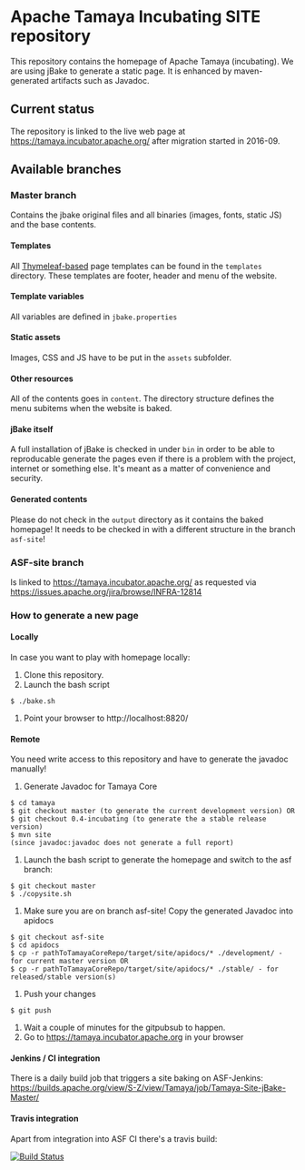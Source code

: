 # Apache Tamaya Incubating SITE repository

This repository contains the homepage of Apache Tamaya (incubating).
We are using jBake to generate a static page. It is enhanced by maven-generated artifacts such as Javadoc.

## Current status

The repository is linked to the live web page at
https://tamaya.incubator.apache.org/
after migration started in 2016-09.

## Available branches
### Master branch

Contains the jbake original files and all binaries (images, fonts, static JS) and the base contents.

#### Templates

All [Thymeleaf-based](https://www.thymeleaf.org/) page templates can be found in the `templates` directory. These templates are footer, header and menu of the website.

#### Template variables

All variables are defined in `jbake.properties`

#### Static assets

Images, CSS and JS have to be put in the `assets` subfolder.

#### Other resources

All of the contents goes in `content`. The directory structure defines the menu subitems when the website is baked.

#### jBake itself

A full installation of jBake is checked in under `bin` in order to be able to reproducable generate the pages even if there is a problem with the project, internet or something else. It's meant as a matter of convenience and security.

#### Generated contents

Please do not check in the `output` directory as it contains the baked homepage! It needs to be checked in with a different structure in the branch `asf-site`!

### ASF-site branch

Is linked to
https://tamaya.incubator.apache.org/
as requested via https://issues.apache.org/jira/browse/INFRA-12814

### How to generate a new page

#### Locally

In case you want to play with homepage locally:

1. Clone this repository.
1. Launch the bash script
```
$ ./bake.sh
```
1. Point your browser to http://localhost:8820/

#### Remote

You need write access to this repository and have to generate the javadoc manually!

1. Generate Javadoc for Tamaya Core
```
$ cd tamaya
$ git checkout master (to generate the current development version) OR
$ git checkout 0.4-incubating (to generate the a stable release version)
$ mvn site
(since javadoc:javadoc does not generate a full report)
```
1. Launch the bash script to generate the homepage and switch to the asf branch:
```
$ git checkout master
$ ./copysite.sh
```
1. Make sure you are on branch asf-site! Copy the generated Javadoc into apidocs
```
$ git checkout asf-site
$ cd apidocs
$ cp -r pathToTamayaCoreRepo/target/site/apidocs/* ./development/ - for current master version OR
$ cp -r pathToTamayaCoreRepo/target/site/apidocs/* ./stable/ - for released/stable version(s)
```
1. Push your changes
```
$ git push
```
1. Wait a couple of minutes for the gitpubsub to happen.
1. Go to https://tamaya.incubator.apache.org in your browser

#### Jenkins / CI integration

There is a daily build job that triggers a site baking on ASF-Jenkins:
https://builds.apache.org/view/S-Z/view/Tamaya/job/Tamaya-Site-jBake-Master/

#### Travis integration

Apart from integration into ASF CI there's a travis build:

[![Build Status](https://travis-ci.org/apache/incubator-tamaya-site.svg?branch=master)](https://travis-ci.org/apache/incubator-tamaya-site/branches)

